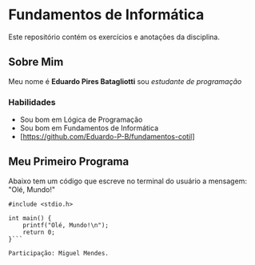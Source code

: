 # Fundamentos de Informática 
Este repositório contém os exercícios e anotações da disciplina.

## Sobre Mim
Meu nome é **Eduardo Pires Batagliotti** sou *estudante de programação* 

### Habilidades
- Sou bom em Lógica de Programação
- Sou bom em Fundamentos de Informática
- [https://github.com/Eduardo-P-B/fundamentos-cotil]

## Meu Primeiro Programa
Abaixo tem um código que escreve no terminal do usuário a mensagem: "Olé, Mundo!"
```
#include <stdio.h>

int main() {
    printf("Olé, Mundo!\n");
    return 0;
}```

Participação: Miguel Mendes.